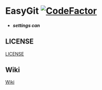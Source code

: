 # EasyGit   [![CodeFactor](https://www.codefactor.io/repository/github/mryan2005/easygittool/badge)](https://www.codefactor.io/repository/github/mryan2005/easygittool)
- ##### settings can 
## LICENSE
[LICENSE](https://github.com/easygittool/EasyGitTool/blob/master/LICENSE)
## Wiki
[Wiki](https://github.com/easygittool/EasyGitTool/wiki)
